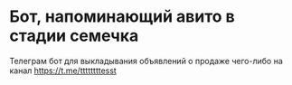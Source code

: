 # Бот, напоминающий авито в стадии семечка

Телеграм бот для выкладывания объявлений о продаже чего-либо на канал https://t.me/ttttttttesst
